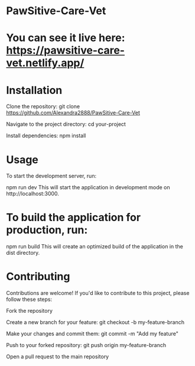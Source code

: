 # PawSitive-Care-Vet

# You can see it live here: https://pawsitive-care-vet.netlify.app/


# Installation
Clone the repository: git clone https://github.com/Alexandra2888/PawSitive-Care-Vet

Navigate to the project directory: cd your-project

Install dependencies: npm install

# Usage
To start the development server, run:

npm run dev
This will start the application in development mode on http://localhost:3000.

# To build the application for production, run:

npm run build
This will create an optimized build of the application in the dist directory.

# Contributing
Contributions are welcome! If you'd like to contribute to this project, please follow these steps:

Fork the repository

Create a new branch for your feature: git checkout -b my-feature-branch

Make your changes and commit them: git commit -m "Add my feature"

Push to your forked repository: git push origin my-feature-branch

Open a pull request to the main repository
